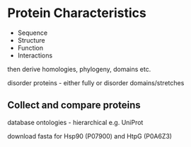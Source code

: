 # Protein Characteristics

- Sequence
- Structure
- Function
- Interactions

then derive homologies, phylogeny, domains etc.

disorder proteins - either fully or disorder domains/stretches

## Collect and compare proteins

database ontologies - hierarchical
e.g. UniProt

download fasta for Hsp90 (P07900) and HtpG (P0A6Z3)

